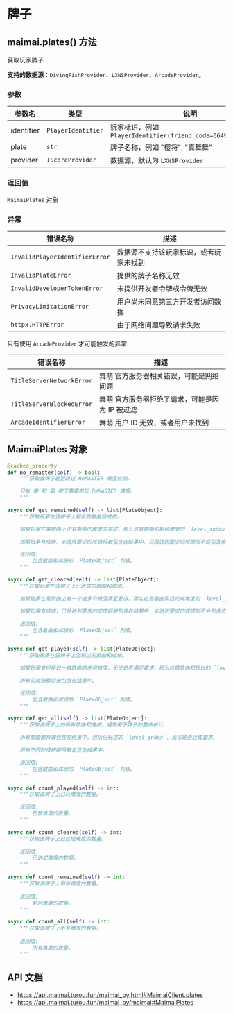 # 牌子

## maimai.plates() 方法

获取玩家牌子

**支持的数据源**：`DivingFishProvider`、`LXNSProvider`、`ArcadeProvider`。

### 参数

| 参数名     | 类型               | 说明                                                          |
|------------|--------------------|-------------------------------------------------------------|
| identifier | `PlayerIdentifier` | 玩家标识，例如 `PlayerIdentifier(friend_code=664994421382429)` |
| plate      | `str`              | 牌子名称，例如 "樱将", "真舞舞"                                |
| provider   | `IScoreProvider`   | 数据源，默认为 `LXNSProvider`                                  |

### 返回值

`MaimaiPlates` 对象

### 异常

| 错误名称                       | 描述                                  |
|--------------------------------|-------------------------------------|
| `InvalidPlayerIdentifierError` | 数据源不支持该玩家标识，或者玩家未找到 |
| `InvalidPlateError`            | 提供的牌子名称无效                    |
| `InvalidDeveloperTokenError`   | 未提供开发者令牌或令牌无效            |
| `PrivacyLimitationError`       | 用户尚未同意第三方开发者访问数据      |
| `httpx.HTTPError`              | 由于网络问题导致请求失败              |

只有使用 `ArcadeProvider` 才可能触发的异常:

| 错误名称                  | 描述                                           |
|---------------------------|----------------------------------------------|
| `TitleServerNetworkError` | 舞萌 官方服务器相关错误，可能是网络问题         |
| `TitleServerBlockedError` | 舞萌 官方服务器拒绝了请求，可能是因为 IP 被过滤 |
| `ArcadeIdentifierError`   | 舞萌 用户 ID 无效，或者用户未找到               |

## MaimaiPlates 对象

```python
@cached_property
def no_remaster(self) -> bool:
    """获取该牌子是否跳过 ReMASTER 难度检测。

    只有 舞 和 霸 牌子需要游玩 ReMASTER 难度。
    """

async def get_remained(self) -> list[PlateObject]:
    """获取玩家在该牌子上剩余的歌曲和成绩。

    如果玩家在某歌曲上还有剩余的难度未完成，那么这首歌曲和剩余难度的 `level_index` 将被包含在结果中。

    如果玩家有成绩，未达成要求的成绩将被包含在结果中，已经达到要求的成绩则不会包含进来。

    返回值:
        包含歌曲和成绩的 `PlateObject` 列表。
    """

async def get_cleared(self) -> list[PlateObject]:
    """获取玩家在该牌子上已达成的歌曲和成绩。

    如果玩家在某歌曲上有一个或多个难度满足要求，那么这首歌曲和已完成难度的 `level_index` 将被包含在结果中，否则不会。

    如果玩家有成绩，已经达到要求的成绩将被包含在结果中，未达到要求的成绩则不会包含进来。

    返回值:
        包含歌曲和成绩的 `PlateObject` 列表。
    """

async def get_played(self) -> list[PlateObject]:
    """获取玩家在该牌子上游玩过的歌曲和成绩。

    如果玩家曾经玩过一首歌曲的任何难度，无论是否满足要求，那么这首歌曲和玩过的 `level_index` 将被包含在结果中。

    所有的成绩都将被包含在结果中。

    返回值:
        包含歌曲和成绩的 `PlateObject` 列表。
    """

async def get_all(self) -> list[PlateObject]:
    """获取该牌子上的所有歌曲和成绩，通常用于牌子的整体统计。

    所有歌曲都将被包含在结果中，包括已玩过的 `level_index`，无论是否达成要求。

    所有不同的成绩都将被包含在结果中。

    返回值:
        包含歌曲和成绩的 `PlateObject` 列表。
    """

async def count_played(self) -> int:
    """获取该牌子上已玩难度的数量。

    返回值:
        已玩难度的数量。
    """

async def count_cleared(self) -> int:
    """获取该牌子上已达成难度的数量。
    
    返回值:
        已达成难度的数量。
    """

async def count_remained(self) -> int:
    """获取该牌子上剩余难度的数量。
    
    返回值:
        剩余难度的数量。
    """

async def count_all(self) -> int:
    """获取该牌子上所有难度的数量。
    
    返回值:
        所有难度的数量。
    """
```

## API 文档

- https://api.maimai.turou.fun/maimai_py.html#MaimaiClient.plates
- https://api.maimai.turou.fun/maimai_py/maimai#MaimaiPlates